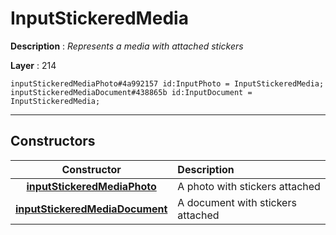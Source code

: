 # InputStickeredMedia

**Description** : *Represents a media with attached stickers*

**Layer** : 214

```tl
inputStickeredMediaPhoto#4a992157 id:InputPhoto = InputStickeredMedia;
inputStickeredMediaDocument#438865b id:InputDocument = InputStickeredMedia;
```

---

## Constructors

| Constructor | Description |
| :---: | :--- |
| [**inputStickeredMediaPhoto**](constructor/inputStickeredMediaPhoto) | A photo with stickers attached |
| [**inputStickeredMediaDocument**](constructor/inputStickeredMediaDocument) | A document with stickers attached |